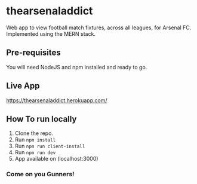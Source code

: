 # thearsenaladdict

Web app to view football match fixtures, across all leagues, for Arsenal FC.
Implemented using the MERN stack.

## Pre-requisites

You will need NodeJS and npm installed and ready to go.

## Live App
https://thearsenaladdict.herokuapp.com/

## How To run locally
1. Clone the repo.
2. Run `npm install` 
3. Run `npm run client-install`
4. Run `npm run dev`
5. App available on (localhost:3000)

### Come on you Gunners!
